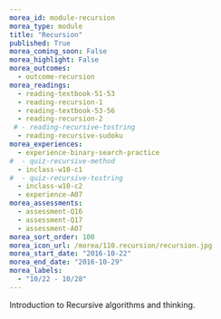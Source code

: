 ```yaml
---
morea_id: module-recursion
morea_type: module
title: "Recursion"
published: True
morea_coming_soon: False
morea_highlight: False
morea_outcomes: 
  - outcome-recursion
morea_readings: 
  - reading-textbook-51-53
  - reading-recursion-1
  - reading-textbook-53-56
  - reading-recursion-2
 # - reading-recursive-tostring
  - reading-recursive-sudoku
morea_experiences: 
  - experience-binary-search-practice
#  - quiz-recursive-method
  - inclass-w10-c1
#  - quiz-recursive-tostring
  - inclass-w10-c2
  - experience-A07
morea_assessments: 
  - assessment-Q16
  - assessment-Q17
  - assessment-A07
morea_sort_order: 100
morea_icon_url: /morea/110.recursion/recursion.jpg
morea_start_date: "2016-10-22"
morea_end_date: "2016-10-29"
morea_labels: 
  - "10/22 - 10/28"
---
```


Introduction to Recursive algorithms and thinking.
